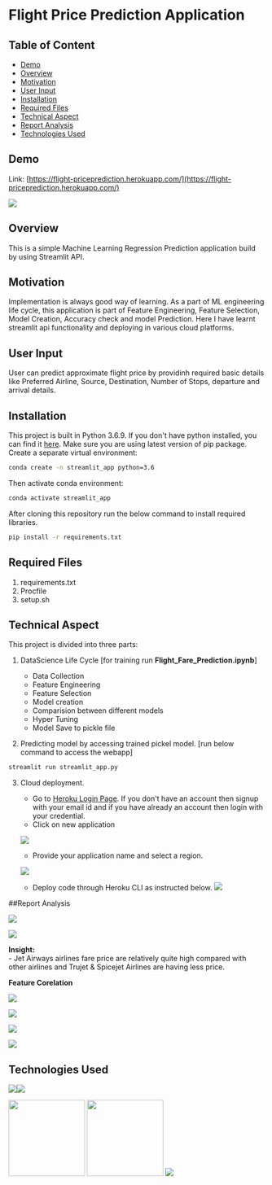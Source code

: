 # Flight Price Prediction Application 

## Table of Content
   * [Demo](#Demo)
   * [Overview](#Overview)
   * [Motivation](#Motivation)
   * [User Input](#User-Input)
   * [Installation](#Installation)
   * [Required Files](#Required-Files)
   * [Technical Aspect](#Technical-Aspect)
   * [Report Analysis](#Report-Analysis)
   * [Technologies Used](#Technologies-Used)

## Demo
Link: [https://flight-priceprediction.herokuapp.com/](https://flight-priceprediction.herokuapp.com/)

![](https://i.imgur.com/W56an37.png)


## Overview
This is a simple Machine Learning Regression Prediction application build by using Streamlit API. 

## Motivation
Implementation is always good way of learning. As a part of ML engineering life cycle, this application is part of Feature Engineering, Feature Selection, Model Creation, Accuracy check and model Prediction. Here I have learnt streamlit api functionality and deploying in various cloud platforms.  

## User Input
User can predict approximate flight price by providinh required basic details like Preferred Airline, Source, Destination, Number of Stops, departure and arrival details.

## Installation
This project is built in Python 3.6.9. If you don't have python installed, you can find it [here](https://www.python.org/downloads/). Make sure you are using latest version of pip package. Create a separate virtual environment:
```bash
conda create -n streamlit_app python=3.6
```
Then activate conda environment:
```bash
conda activate streamlit_app
```
After cloning this repository run the below command to install required libraries.
```bash
pip install -r requirements.txt
```

## Required Files
1. requirements.txt
2. Procfile
3. setup.sh

## Technical Aspect
This project is divided into three parts:
1. DataScience Life Cycle [for training run __Flight_Fare_Prediction.ipynb__]
	- Data Collection
	- Feature Engineering
	- Feature Selection
	- Model creation
	- Comparision between different models
	- Hyper Tuning
	- Model Save to pickle file

2. Predicting model by accessing trained pickel model. [run below command to access the webapp]
```bash
streamlit run streamlit_app.py
```

3. Cloud deployment.

	- Go to [Heroku Login Page](https://dashboard.heroku.com/login). If you don't have an account then signup with your email id and if you have already an account then login with your credential. 
	- Click on new application

	![](https://i.imgur.com/z2ATlHX.png)

	- Provide your application name and select a region.

	![](https://i.imgur.com/l89neH2.png)

	- Deploy code through Heroku CLI as instructed below.
	![](https://i.imgur.com/IsD3VWX.png)

##Report Analysis

![](https://i.imgur.com/EKqXOo0.jpg)

![](https://i.imgur.com/1AuN80v.jpg)

__Insight:__</br>
	- Jet Airways airlines fare price are relatively quite high compared with other airlines and Trujet & Spicejet Airlines are having less price.

__Feature Corelation__</br>

![](https://i.imgur.com/b1vFLd0.jpg)

![](https://i.imgur.com/uzEEKrO.png)

![](https://i.imgur.com/8l5xQDe.png)

![](https://i.imgur.com/TfVNKeH.png)


## Technologies Used

![](https://forthebadge.com/images/badges/made-with-python.svg)![](https://forthebadge.com/images/badges/uses-git.svg)

[<img target="_blank" src="https://i.imgur.com/vIZmm5z.png" width=150>](https://pandas.pydata.org/) [<img target="_blank" src="https://i.imgur.com/TceGbix.jpg" width=150>](https://www.streamlit.io/) [<img target="_blank" src="https://upload.wikimedia.org/wikipedia/commons/8/84/Matplotlib_icon.svg">](https://matplotlib.org/) 